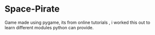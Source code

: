 # Space-Pirate
Game made using pygame, its from online tutorials , i worked this out to learn different modules python can provide.
